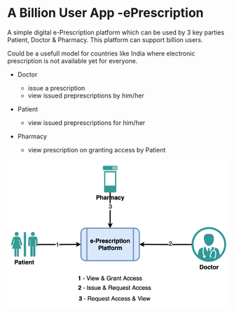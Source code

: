# A Billion User App -ePrescription

A simple digital e-Prescription platform which can be used by 3 key parties Patient, Doctor & Pharmacy.
This platform can support billion users.  

Could be a usefull model for countries like India where electronic prescription is not available yet for everyone.

- Doctor  
    - issue a prescription
    - view issued preprescriptions by him/her

- Patient 
    - view issued preprescriptions for him/her

- Pharmacy 
    - view prescription on granting access by Patient

![Design](billion-user-eprescription-function.png)